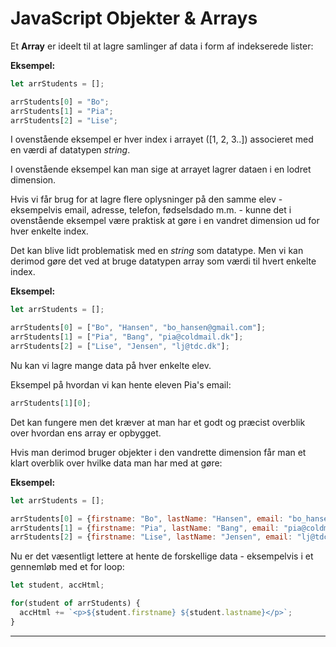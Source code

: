 # JavaScript Objekter & Arrays

Et **Array** er ideelt til at lagre samlinger af data i form af indekserede lister:

**Eksempel:**
```js
let arrStudents = [];

arrStudents[0] = "Bo";
arrStudents[1] = "Pia";
arrStudents[2] = "Lise";
```
I ovenstående eksempel er hver index i arrayet ([1, 2, 3..]) associeret med en værdi af datatypen *string*.

I ovenstående eksempel kan man sige at arrayet lagrer dataen i en lodret dimension.

Hvis vi får brug for at lagre flere oplysninger på den samme elev - eksempelvis email, adresse, telefon, fødselsdado m.m. - kunne det i ovenstående eksempel være praktisk at gøre i en vandret dimension ud for hver enkelte index.

Det kan blive lidt problematisk med en *string* som datatype. Men vi kan derimod gøre det ved at bruge datatypen array som værdi til hvert enkelte index.

**Eksempel:**
```js
let arrStudents = [];

arrStudents[0] = ["Bo", "Hansen", "bo_hansen@gmail.com"];
arrStudents[1] = ["Pia", "Bang", "pia@coldmail.dk"];
arrStudents[2] = ["Lise", "Jensen", "lj@tdc.dk"];
```
Nu kan vi lagre mange data på hver enkelte elev. 

Eksempel på hvordan vi kan hente eleven Pia's email:
```js
arrStudents[1][0];
```
Det kan fungere men det kræver at man har et godt og præcist overblik over hvordan ens array er opbygget.

Hvis man derimod bruger objekter i den vandrette dimension får man et klart overblik over hvilke data man har med at gøre:

**Eksempel:**
```js
let arrStudents = [];

arrStudents[0] = {firstname: "Bo", lastName: "Hansen", email: "bo_hansen@gmail.com" };
arrStudents[1] = {firstname: "Pia", lastName: "Bang", email: "pia@coldmail.dk" };
arrStudents[2] = {firstname: "Lise", lastName: "Jensen", email: "lj@tdc.dk" };
```
Nu er det væsentligt lettere at hente de forskellige data - eksempelvis i et gennemløb med et for loop:
```js
let student, accHtml;

for(student of arrStudents) {
  accHtml += `<p>${student.firstname} ${student.lastname}</p>`;
}
```
___